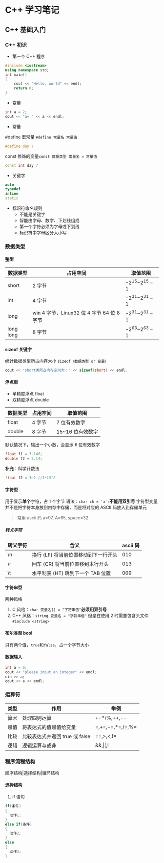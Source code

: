# C++ 学习笔记

## C++ 基础入门

### C++ 初识

- 第一个 C++ 程序

```cpp
#include <iostream>
using namespace std;
int main()
{
    cout << "Hello, world" << endl;
    return 0;
}
```

- 变量

```cpp
int a = 2;
cout << "a= " << a << endl;
```

- 常量

\#define 宏常量 `#define 常量名 常量值`

```cpp
#define day 7
```

const 修饰的变量`const 数据类型 常量名 = 常量值`

```cpp
const int day 7
```

- 关键字

```cpp
auto
typedef
inline
static
```

- 标识符命名规则
  - 不能是关键字
  - 智能由字母、数字、下划线组成
  - 第一个字符必须为字母或下划线
  - 标识符中字母区分大小写

### 数据类型

#### 整型

|数据类型|占用空间|取值范围|
|----|----|----|
|short|2 字节|$-2^{15}$~$2^{15}-1$|
|int|4 字节|$-2^{31}$~$2^{31}-1$|
|long|win 4 字节，Linux32 位 4 字节 64 位 8 字节|$-2^{31}$~$2^{31}-1$|
|long long|8 字节|$-2^{63}$~$2^{63}-1$|

#### sizeof 关键字

统计数据类型所占内存大小 `sizeof（数据类型 or 变量）`

```cpp
cout << "short类所占内存空间为：" << sizeof(short) << endl;
```

#### 浮点型

- 单精度浮点 float
- 双精度浮点 double

|数据类型|占用空间|取值范围|
|----|----|----|
|float|4 字节|7 位有效数字|
|double|8 字节|15~16 位有效数字|
默认情况下，输出一个小数，会显示 6 位有效数字

```cpp
float f1 = 3.14f;
double f2 = 3.14;
```

**补充**：科学计数法

```cpp
float f2 = 3e2 //3*10^2
```

#### 字符型

用于显示**单个**字符，占 1 个字节
语法：`char ch = 'a';`**不能用双引号**
字符型变量并不是把字符本身放到内存中存储，而是将对应的 ASCII 码放入到存储单元
> 常用 ascii 码
> a=97, A=65, space=32

##### 转义字符

|转义字符|含义|ascii 码|
|----|----|----|
|\n|换行 (LF) 将当前位置移动到下一行开头|010|
|\r|回车 (CR) 将当前位置移到本行开头|013|
|\t|水平制表 (HT) 跳到下一个 TAB 位置|009|

#### 字符串型

两种风格

1. C 风格：`char 变量名[] = "字符串值"`**必须用双引号**
2. C++ 风格：`string 变量名 = "字符串值"`
  但是在使用 2 时需要包含头文件`#include <string>`

#### 布尔类型 bool

只有两个值，`true`和`false`，占一个字节大小

#### 数据输入

```cpp
int a = 0;
cout << "please input an integer" << endl;
cin >> a;
cout << a << endl;
```

### 运算符

|类型|作用|举例|
|----|----|----|
|算术|处理四则运算|+-*/%,++,--|
|赋值|将表达式的值赋值给变量|=,+=,-=,*=,/=,%=|
|比较|比较表达式并返回 true 或 false|==,>,<,!=|
|逻辑|逻辑运算与或非|&&,\|\|,!|

### 程序流程结构

顺序结构|选择结构|循环结构

#### 选择结构

1. if 语句

```cpp
if(条件)
{
  动作1;
}
else if(条件)
{
  动作2;
}
else
{
  动作3;
}
```
